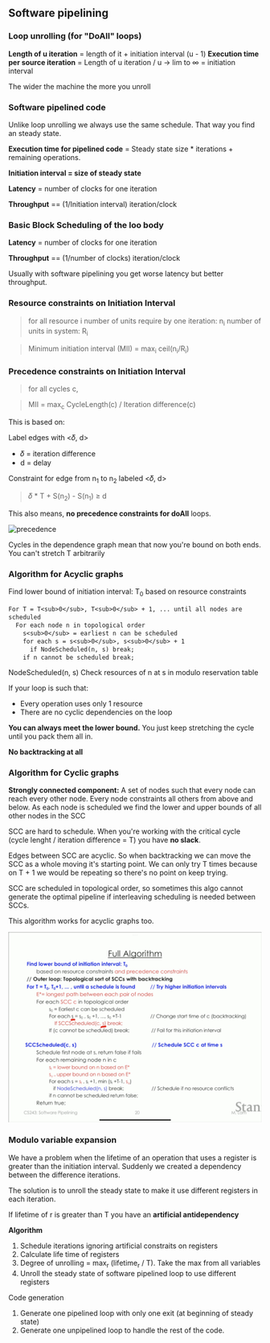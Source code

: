 ## Software pipelining

### Loop unrolling (for "DoAll" loops)

**Length of u iteration** = length of it + initiation interval (u - 1)
**Execution time per source iteration** = Length of u iteration / u → lim to ∞ = initiation interval

The wider the machine the more you unroll

### Software pipelined code

Unlike loop unrolling we always use the same schedule. That way you find an steady state.

**Execution time for pipelined code** = Steady state size * iterations + remaining operations.

**Initiation interval = size of steady state**

**Latency** = number of clocks for one iteration

**Throughput** == (1/Initiation interval) iteration/clock

### Basic Block Scheduling of the loo body

**Latency** = number of clocks for one iteration

**Throughput** == (1/number of clocks) iteration/clock

Usually with software pipelining you get worse latency but better throughput.


### Resource constraints on Initiation Interval

> for all resource i
  number of units require by one iteration: n<sub>i</sub>
  number of units in system: R<sub>i</sub>
  
> Minimum initiation interval (MII) = max<sub>i</sub> ceil(n<sub>i</sub>/R<sub>i</sub>)

### Precedence constraints on Initiation Interval

> for all cycles c,

> MII = max<sub>c</sub> CycleLength(c) / Iteration difference(c)

This is based on:

Label edges with <𝛿, d>
* 𝛿 = iteration difference
* d = delay

Constraint for edge from n<sub>1</sub> to n<sub>2</sub> labeled <𝛿, d>
> 𝛿 * T + S(n<sub>2</sub>) - S(n<sub>1</sub>)  ≥ d

This also means, **no precedence constraints for doAll** loops.

![precedence](/images/precedence.png)

Cycles in the dependence graph mean that now you're bound on both ends. You can't stretch T arbitrarily 

### Algorithm for Acyclic graphs

Find lower bound of initiation interval: T<sub>0</sub>
  based on resource constraints

```
For T = T<sub>0</sub>, T<sub>0</sub> + 1, ... until all nodes are scheduled
  For each node n in topological order
    s<sub>0</sub> = earliest n can be scheduled
    for each s = s<sub>0</sub>, s<sub>0</sub> + 1
      if NodeScheduled(n, s) break;
    if n cannot be scheduled break;
```

NodeScheduled(n, s)
  Check resources of n at s in modulo reservation table


If your loop is such that:
* Every operation uses only 1 resource
* There are no cyclic dependencies on the loop

**You can always meet the lower bound.** You just keep stretching the cycle until you pack them all in.

**No backtracking at all**

### Algorithm for Cyclic graphs

**Strongly connected component:** A set of nodes such that every node can reach every other node. Every node constraints all others from above and below. As each node is scheduled we find the lower and upper bounds of all other nodes in the SCC

SCC are hard to schedule. When you're working with the critical cycle (cycle lenght / iteration difference = T) you have **no slack**.

Edges between SCC are acyclic. So when backtracking we can move the SCC as a whole moving it's starting point. We can only try T times because on T + 1 we would be repeating so there's no point on keep trying.

SCC are scheduled in topological order, so sometimes this algo cannot generate the optimal pipeline if interleaving scheduling is needed between SCCs.

This algorithm works for acyclic graphs too.

![cyclic scheduling algo](images/softwarePipeliningCycle.png)


### Modulo variable expansion

We have a problem when the lifetime of an operation that uses a register is greater than the initiation interval. Suddenly we created a dependency between the difference iterations.

The solution is to unroll the steady state to make it use different registers in each iteration.

If lifetime of r is greater than T you have an **artificial antidependency**

**Algorithm**

1. Schedule iterations ignoring artificial constraits on registers
2. Calculate life time of registers
3. Degree of unrolling = max<sub>r</sub> (lifetime<sub>r</sub> / T). Take the max from all variables
3. Unroll the steady state of software pipelined loop to use different registers

Code generation
1. Generate one pipelined loop with only one exit (at beginning of steady state)
2. Generate one unpipelined loop to handle the rest of the code. 

